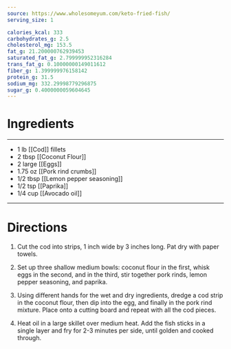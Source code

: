 ```yaml
---
source: https://www.wholesomeyum.com/keto-fried-fish/
serving_size: 1

calories_kcal: 333
carbohydrates_g: 2.5
cholesterol_mg: 153.5
fat_g: 21.200000762939453
saturated_fat_g: 2.799999952316284
trans_fat_g: 0.10000000149011612
fiber_g: 1.399999976158142
protein_g: 31.5
sodium_mg: 332.29998779296875
sugar_g: 0.4000000059604645
---
```

# Ingredients
---
- 1 lb [[Cod]] fillets
- 2 tbsp [[Coconut Flour]]
- 2 large [[Eggs]]
- 1.75 oz [[Pork rind crumbs]]
- 1/2 tbsp [[Lemon pepper seasoning]]
- 1/2 tsp [[Paprika]]
- 1/4 cup [[Avocado oil]]
---

# Directions
1. Cut the cod into strips, 1 inch wide by 3 inches long. Pat dry with paper towels.

2. Set up three shallow medium bowls: coconut flour in the first, whisk eggs in the second, and in the third, stir together pork rinds, lemon pepper seasoning, and paprika.

3. Using different hands for the wet and dry ingredients, dredge a cod strip in the coconut flour, then dip into the egg, and finally in the pork rind mixture. Place onto a cutting board and repeat with all the cod pieces.

4. Heat oil in a large skillet over medium heat. Add the fish sticks in a single layer and fry for 2-3 minutes per side, until golden and cooked through.

